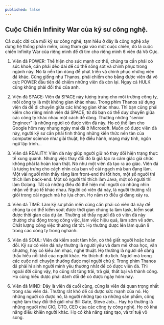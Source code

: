 ```yaml
---
published: false
---
```

## Cuộc Chiến Infinity War của kỹ sư công nghệ.

Cả cuộc đời của mổi kỹ sư công nghệ, tạm hiểu ở đây là công nghệ xây dựng hệ thống phần mềm, cũng tham gia vào một cuộc chiến, đó là cuộc chiến Infinity War của riêng mình để đi tìm cho riêng mình 6 viên đá Vô Cực. 

1. Viên đá POWER: Thể hiện cho sức mạnh cơ thể, chúng ta cần phải có sức khoẻ, cần phải dẽo dai để có thể sống sót và chinh phục trong ngành này. Nó là nền tản dùng để phát triển và chinh phục những viên đá khác. Cũng giống như Thanos, phải chiếm cho bằng được viên đá vô cực POWER đầu tiên để chiếm những viên đá còn lại. Ngay cả HULK cũng không phải đối thủ của anh. 

2. Viên đá SPACE: Viên đá SPACE này tượng trưng cho môi trường công ty, mổi công ty là một không gian khác nhau. Trong phim Thanos sử dụng viên đá để di chuyển giữa các không gian khác nhau. Thì bạn cũng phải kiếm cho riêng mình viên đá SPACE, từ đó bạn có thể duy chuyển giữa các công ty khác nhau một cách dễ dàng. Thương những "senior Engineer" là những người có được viên đá này. Họ có thể làm cho Google hôm nay nhưng ngày mai đã ở Microsoft. Muốn có được viên đá này, người kỹ sư cần phải tinh thông những kiến thức nền tản của computer science như giải thuật, hệ điều hành, mạng máy tính, ngôn ngữ lập trình...

3. Viên đá REALITY: Viên đá này giúp người giữ nó thay đổi hiện trạng thực tế xung quanh. Nhưng việc thay đổi đó là giả tạo ra cảm giác giả chức không phải là hoàn toàn thật. Nó như một viên đá tạo ra ảo giác. Viên đá là tượng trưng cho cách nhìn của bạn về cái ngạch mà bạn đang làm. Một vài người nhìn thấy rằng làm front-end thì tốt hơn, một số người thì thích làm back-end. Một số người thì thích làm Java, một số người thì làm Golang. Tất cả những điều đó thể hiện mổi người có những nhìn nhận về thực tế khác nhau. Người có viên đá này, là người thường rất giỏi trong cái ngạch mà họ lựa chọn. Họ nắm rỏ điều gì đang xảy ra.

4. Viên đá TIME: Làm kỹ sư phần mền cũng cần phải có viên đá này để chúng ta có thể kiểm soát được thời gian chúng ta làm task, kiểm soát được thời gian của dự án. Thường sẽ thấy người đã có viên đá này thường chủ động trong công việc, làm việc hiệu quả, làm sớm về sớm. Chất lượng công việc thường rất tốt. Họ thường được lên làm quản lí trong các công ty trong nghành. 

5. Viên đá SOUL: Viên đá kiểm soát tâm hồn, có thể giết người hoặc hoán đổi. Kỹ sư có viên đá này thường là người yêu và đam mê khoa học, văn chương, hay có kiếu âm nhạc, nghệ thuật. Họ thường là người dễ dàng thấu hiểu nỗi khổ của người khác. Họ thích đi du lịch. Người mà trong các cuộc nói chuyện thường được mọi người chú ý. Trong phim Thanos đã phải hi sinh người mình yêu thương nhất để có được viên đá. Thì ngoài đời cũng vậy, họ cũng rất từng trãi, trả giá, thất bại và thành công. Họ cũng hiểu được phải đánh đổi để có được ngày hôm nay. 

6. Viên đá MIND: Đây là viên đá cuối cùng, cũng là viên đá quan trọng nhất trong sáu viên đá. Thường rất khó để có được sức mạnh của nó. Họ những người có được nó, là người những tạo ra những sản phẩm, công nghệ làm thay đổi thế giới như Bill Gate, Steve Job... Hay họ thường là những người như CIO, CTO, CEO của các công ty công nghệ. Họ có khả năng điều khiển người khác. Họ có khả năng sáng tạo, và trí tuệ vô song.




